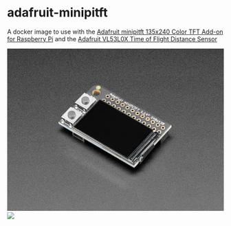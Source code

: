 # adafruit-minipitft
A docker image to use with the [Adafruit minipitft 135x240 Color TFT Add-on for Raspberry Pi](https://www.adafruit.com/product/4393) and the [Adafruit VL53L0X Time of Flight Distance Sensor](https://www.adafruit.com/product/3317)

![](https://raw.githubusercontent.com/promethee/adafruit-minipitft/main/4393-00.jpg)
![](https://raw.githubusercontent.com/promethee/adafruit-minipitft/main/3317-15.jpg)
